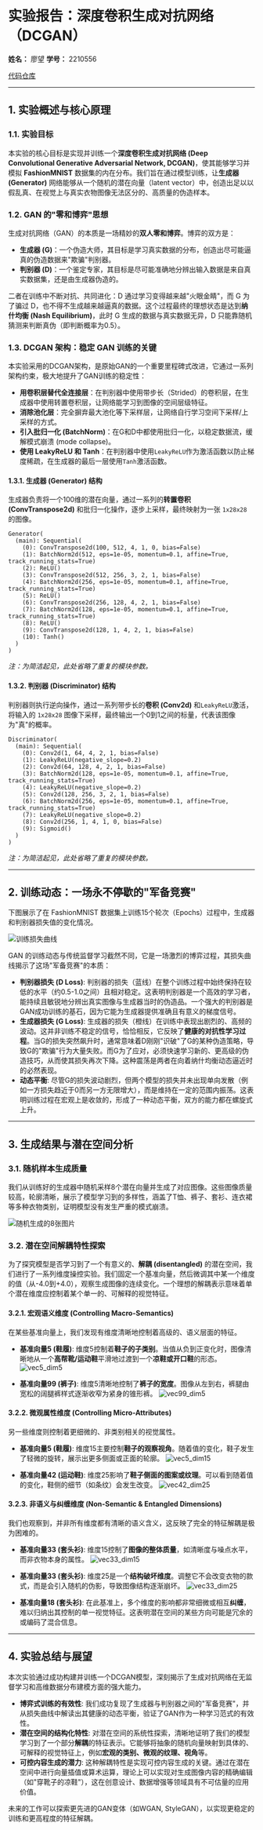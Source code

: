 # 实验报告：深度卷积生成对抗网络（DCGAN）

**姓名：** 廖望
**学号：** 2210556

[代码仓库](https://github.com/aokimi0/DL)

---

## 1. 实验概述与核心原理

### 1.1. 实验目标

本实验的核心目标是实现并训练一个**深度卷积生成对抗网络 (Deep Convolutional Generative Adversarial Network, DCGAN)**，使其能够学习并模拟 **FashionMNIST** 数据集的内在分布。我们旨在通过模型训练，让**生成器 (Generator)** 网络能够从一个随机的潜在向量（latent vector）中，创造出足以以假乱真、在视觉上与真实衣物图像无法区分的、高质量的伪造样本。

### 1.2. GAN 的"零和博弈"思想

生成对抗网络（GAN）的本质是一场精妙的**双人零和博弈**。博弈的双方是：
-   **生成器 (G)**：一个伪造大师，其目标是学习真实数据的分布，创造出尽可能逼真的伪造数据来"欺骗"判别器。
-   **判别器 (D)**：一个鉴定专家，其目标是尽可能准确地分辨出输入数据是来自真实数据集，还是由生成器伪造的。

二者在训练中不断对抗、共同进化：D 通过学习变得越来越"火眼金睛"，而 G 为了骗过 D，也不得不生成越来越逼真的数据。这个过程最终的理想状态是达到**纳什均衡 (Nash Equilibrium)**，此时 G 生成的数据与真实数据无异，D 只能靠随机猜测来判断真伪（即判断概率为0.5）。

### 1.3. DCGAN 架构：稳定 GAN 训练的关键

本实验采用的DCGAN架构，是原始GAN的一个重要里程碑式改进，它通过一系列架构约束，极大地提升了GAN训练的稳定性：
- **用卷积层替代全连接层**：在判别器中使用带步长（Strided）的卷积层，在生成器中使用转置卷积层，让网络能学习到图像的空间层级特征。
- **消除池化层**：完全摒弃最大池化等下采样层，让网络自行学习空间下采样/上采样的方式。
- **引入批归一化 (BatchNorm)**：在G和D中都使用批归一化，以稳定数据流，缓解模式崩溃 (mode collapse)。
- **使用 LeakyReLU 和 Tanh**：在判别器中使用`LeakyReLU`作为激活函数以防止梯度稀疏，在生成器的最后一层使用`Tanh`激活函数。

#### 1.3.1. 生成器 (Generator) 结构
生成器负责将一个100维的潜在向量，通过一系列的**转置卷积 (ConvTranspose2d)** 和批归一化操作，逐步上采样，最终映射为一张 `1x28x28` 的图像。
```
Generator(
  (main): Sequential(
    (0): ConvTranspose2d(100, 512, 4, 1, 0, bias=False)
    (1): BatchNorm2d(512, eps=1e-05, momentum=0.1, affine=True, track_running_stats=True)
    (2): ReLU()
    (3): ConvTranspose2d(512, 256, 3, 2, 1, bias=False)
    (4): BatchNorm2d(256, eps=1e-05, momentum=0.1, affine=True, track_running_stats=True)
    (5): ReLU()
    (6): ConvTranspose2d(256, 128, 4, 2, 1, bias=False)
    (7): BatchNorm2d(128, eps=1e-05, momentum=0.1, affine=True, track_running_stats=True)
    (8): ReLU()
    (9): ConvTranspose2d(128, 1, 4, 2, 1, bias=False)
    (10): Tanh()
  )
)
```
*注：为简洁起见，此处省略了重复的模块参数。*

#### 1.3.2. 判别器 (Discriminator) 结构
判别器则执行逆向操作，通过一系列带步长的**卷积 (Conv2d)** 和`LeakyReLU`激活，将输入的 `1x28x28` 图像下采样，最终输出一个0到1之间的标量，代表该图像为"真"的概率。
```
Discriminator(
  (main): Sequential(
    (0): Conv2d(1, 64, 4, 2, 1, bias=False)
    (1): LeakyReLU(negative_slope=0.2)
    (2): Conv2d(64, 128, 4, 2, 1, bias=False)
    (3): BatchNorm2d(128, eps=1e-05, momentum=0.1, affine=True, track_running_stats=True)
    (4): LeakyReLU(negative_slope=0.2)
    (5): Conv2d(128, 256, 3, 2, 1, bias=False)
    (6): BatchNorm2d(256, eps=1e-05, momentum=0.1, affine=True, track_running_stats=True)
    (7): LeakyReLU(negative_slope=0.2)
    (8): Conv2d(256, 1, 4, 1, 0, bias=False)
    (9): Sigmoid()
  )
)
```
*注：为简洁起见，此处省略了重复的模块参数。*

---

## 2. 训练动态：一场永不停歇的"军备竞赛"

下图展示了在 FashionMNIST 数据集上训练15个轮次（Epochs）过程中，生成器和判别器损失值的变化情况。

![训练损失曲线](../fig/gan/gan_dcgan_fashion_mnist/loss_curve.png)

GAN 的训练动态与传统监督学习截然不同，它是一场激烈的博弈过程，其损失曲线揭示了这场"军备竞赛"的本质：
- **判别器损失 (D Loss)**: 判别器的损失（蓝线）在整个训练过程中始终保持在较低的水平（约0.5-1.0之间）且相对稳定。这表明判别器是一个高效的学习者，能持续且敏锐地分辨出真实图像与生成器当时的伪造品。一个强大的判别器是GAN成功训练的基石，因为它能为生成器提供准确且有意义的梯度信号。
- **生成器损失 (G Loss)**: 生成器的损失（橙线）在训练中表现出剧烈的、高频的波动。这并非训练不稳定的信号，恰恰相反，它反映了**健康的对抗性学习过程**。当G的损失突然飙升时，通常意味着D刚刚"识破"了G的某种伪造策略，导致G的"欺骗"行为大量失败。而G为了应对，必须快速学习新的、更高级的伪造技巧，从而使其损失再次下降。这种震荡是两者在向着纳什均衡动态逼近时的必然表现。
- **动态平衡**: 尽管G的损失波动剧烈，但两个模型的损失并未出现单向发散（例如一方损失趋近于0而另一方无限增大），而是维持在一定的范围内振荡。这表明训练过程在宏观上是收敛的，形成了一种动态平衡，双方的能力都在螺旋式上升。

---

## 3. 生成结果与潜在空间分析

### 3.1. 随机样本生成质量

我们从训练好的生成器中随机采样8个潜在向量并生成了对应图像。这些图像质量较高，轮廓清晰，展示了模型学习到的多样性，涵盖了T恤、裤子、套衫、连衣裙等多种衣物类别，证明模型没有发生严重的模式崩溃。

![随机生成的8张图片](../fig/gan/gan_dcgan_fashion_mnist/random_generation.png)

### 3.2. 潜在空间解耦特性探索

为了探究模型是否学习到了一个有意义的、**解耦 (disentangled)** 的潜在空间，我们进行了一系列维度操控实验。我们固定一个基准向量，然后微调其中某一个维度的值（从-4.0到+4.0），观察生成图像的连续变化。一个理想的解耦表示意味着单个潜在维度应控制着某个单一的、可解释的视觉特征。

#### 3.2.1. 宏观语义维度 (Controlling Macro-Semantics)

在某些基准向量上，我们发现有维度清晰地控制着高级的、语义层面的特征。

- **基准向量5 (鞋履)**: 维度5控制着**鞋子的子类别**。当值从负到正变化时，图像清晰地从一个**高帮靴/运动鞋**平滑地过渡到一个**凉鞋或开口鞋**的形态。
  ![vec5_dim5](../fig/gan/gan_dcgan_fashion_mnist/manipulation_vec5_dim5.png)

- **基准向量99 (裤子)**: 维度5清晰地控制了**裤子的宽度**。图像从左到右，裤腿由宽松的阔腿裤样式逐渐收窄为紧身的锥形裤。
  ![vec99_dim5](../fig/gan/gan_dcgan_fashion_mnist/manipulation_vec99_dim5.png)

#### 3.2.2. 微观属性维度 (Controlling Micro-Attributes)

另一些维度则控制着更细微的、非类别相关的视觉属性。

- **基准向量5 (鞋履)**: 维度15主要控制**鞋子的观察视角**。随着值的变化，鞋子发生了轻微的旋转，展示出更多侧面或正面的轮廓。
  ![vec5_dim15](../fig/gan/gan_dcgan_fashion_mnist/manipulation_vec5_dim15.png)

- **基准向量42 (运动鞋)**: 维度25影响了**鞋子侧面的图案或纹理**。可以看到随着值的变化，鞋侧的细节（如条纹）会发生改变。
  ![vec42_dim25](../fig/gan/gan_dcgan_fashion_mnist/manipulation_vec42_dim25.png)

#### 3.2.3. 非语义与纠缠维度 (Non-Semantic & Entangled Dimensions)

我们也观察到，并非所有维度都有清晰的语义含义，这反映了完全的特征解耦是极为困难的。

- **基准向量33 (套头衫)**: 维度15控制了**图像的整体质量**，如清晰度与噪点水平，而非衣物本身的属性。
  ![vec33_dim15](../fig/gan/gan_dcgan_fashion_mnist/manipulation_vec33_dim15.png)

- **基准向量33 (套头衫)**: 维度25是一个**结构破坏维度**。调整它不会改变衣物的款式，而是会引入随机的伪影，导致图像结构逐渐崩坏。
  ![vec33_dim25](../fig/gan/gan_dcgan_fashion_mnist/manipulation_vec33_dim25.png)

- **基准向量18 (套头衫)**: 在此基准上，多个维度的影响都非常细微或相互**纠缠**，难以归纳出其控制的单一视觉特征。这表明潜在空间的某些方向可能是冗余的或编码了混合信息。

---

## 4. 实验总结与展望

本次实验通过成功构建并训练一个DCGAN模型，深刻揭示了生成对抗网络在无监督学习和高维数据分布建模方面的强大能力。

- **博弈式训练的有效性**: 我们成功复现了生成器与判别器之间的"军备竞赛"，并从损失曲线中解读出其健康的动态平衡，验证了GAN作为一种学习范式的有效性。
- **潜在空间的结构化特性**: 对潜在空间的系统性探索，清晰地证明了我们的模型学习到了一个部分**解耦**的特征表示。它能够将抽象的随机向量映射到具体的、可解释的视觉特征上，例如**宏观的类别、微观的纹理、视角**等。
- **可控内容生成的潜力**: 这种解耦特性是实现可控内容生成的关键。通过在潜在空间中进行向量插值或算术运算，理论上可以实现对生成图像内容的精确编辑（如"穿靴子的凉鞋"），这在创意设计、数据增强等领域具有不可估量的应用价值。

未来的工作可以探索更先进的GAN变体（如WGAN, StyleGAN），以实现更稳定的训练和更高程度的特征解耦。

